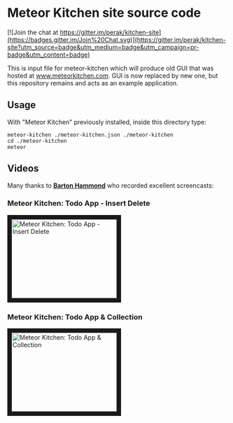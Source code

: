 Meteor Kitchen site source code
===============================

[![Join the chat at https://gitter.im/perak/kitchen-site](https://badges.gitter.im/Join%20Chat.svg)](https://gitter.im/perak/kitchen-site?utm_source=badge&utm_medium=badge&utm_campaign=pr-badge&utm_content=badge)

This is input file for meteor-kitchen which will produce old GUI that was hosted at <a href="http://www.meteorkitchen.com" target="_blank">www.meteorkitchen.com</a>. GUI is now replaced by new one, but this repository remains and acts as an example application.

Usage
-----

With "Meteor Kitchen" previously installed, inside this directory type:

```
meteor-kitchen ./meteor-kitchen.json ./meteor-kitchen
cd ./meteor-kitchen
meteor
```

Videos
------

Many thanks to <a href="https://github.com/bartonhammond" target="_blank"><b>Barton Hammond</b></a> who recorded excellent screencasts:

<h3>Meteor Kitchen: Todo App - Insert Delete</h3>

<a href="http://www.youtube.com/watch?feature=player_embedded&v=RjDitvJudTc" target="_blank"><img src="http://img.youtube.com/vi/RjDitvJudTc/0.jpg" alt="Meteor Kitchen: Todo App - Insert Delete" width="240" height="180" border="10" /></a>

<h3>Meteor Kitchen: Todo App &amp; Collection</h3>

<a href="http://www.youtube.com/watch?feature=player_embedded&v=KANRgb1eTrg" target="_blank"><img src="http://img.youtube.com/vi/KANRgb1eTrg/0.jpg" alt="Meteor Kitchen: Todo App & Collection" width="240" height="180" border="10" /></a>
